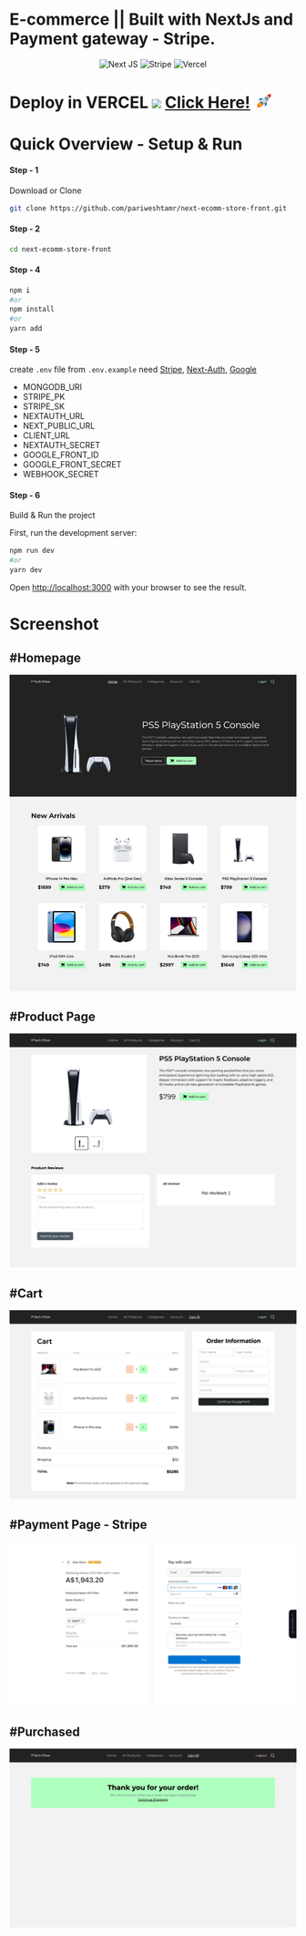 # E-commerce || Built with NextJs and Payment gateway - Stripe.

<div align="center">
  
  ![Next JS](https://img.shields.io/badge/Next-black?style=for-the-badge&logo=next.js&logoColor=white)&nbsp;![Stripe](https://img.shields.io/badge/Stripe-626CD9?style=for-the-badge&logo=Stripe&logoColor=white)&nbsp;![Vercel](https://img.shields.io/badge/Vercel-000000?style=for-the-badge&logo=vercel&logoColor=white)

</div>

# Deploy in **VERCEL** ![](https://img.shields.io/badge/Build-Passed-brightgreen) <a href="[https://ecommerce-full-stack-next-app.vercel.app/](https://next-ecomm-store-front.vercel.app/)" target="_blank" target="_blank" title="E-commerce shop" >Click Here!</a> <img src="readme_asset/rocket-joypixels.gif" width="auto" height="30">

# Quick Overview - Setup & Run

#### Step - 1

Download or Clone

```sh
git clone https://github.com/pariweshtamr/next-ecomm-store-front.git
```

#### Step - 2

```bash
cd next-ecomm-store-front
```

#### Step - 4

```bash
npm i
#or
npm install
#or
yarn add
```

#### Step - 5

create `.env` file from `.env.example` need [Stripe](https://stripe.com/), [Next-Auth]([https://www.sanity.io/](https://next-auth.js.org/)), [Google](https://console.cloud.google.com/)

- MONGODB_URI
- STRIPE_PK
- STRIPE_SK
- NEXTAUTH_URL
- NEXT_PUBLIC_URL
- CLIENT_URL
- NEXTAUTH_SECRET
- GOOGLE_FRONT_ID
- GOOGLE_FRONT_SECRET
- WEBHOOK_SECRET 


#### Step - 6

Build & Run the project

First, run the development server:

```bash
npm run dev
#or
yarn dev
```

Open [http://localhost:3000](http://localhost:3000) with your browser to see the result.

# Screenshot

## #Homepage

<img src="readme_asset/1.png">

## #Product Page

<img src="readme_asset/2.png">

## #Cart

<img src="readme_asset/5.png">

## #Payment Page - Stripe

<img src="readme_asset/8.png">

## #Purchased

<img src="readme_asset/9.png">
